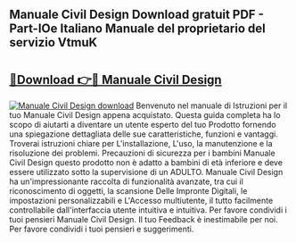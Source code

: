 ## Manuale Civil Design Download gratuit PDF - Part-IOe Italiano Manuale del proprietario del servizio VtmuK

# <h2><a href="http://dfgwqq.blite.top/?on=Manuale+Civil+Design">🔗Download 👉🔴 Manuale Civil Design</a></h2>

[![Manuale Civil Design download](https://i.imgur.com/lujVjoI.png)](http://dfgwqq.blite.top/?on=Manuale+Civil+Design)
Benvenuto nel manuale di Istruzioni per il tuo Manuale Civil Design appena acquistato. Questa guida completa ha lo scopo di aiutarti a diventare un utente esperto del tuo Prodotto fornendo una spiegazione dettagliata delle sue caratteristiche, funzioni e vantaggi. Troverai istruzioni chiare per L'installazione, L'uso, la manutenzione e la risoluzione dei problemi. Precauzioni di sicurezza per i bambini Manuale Civil Design questo prodotto non è adatto a bambini di età inferiore e deve essere utilizzato sotto la supervisione di un ADULTO. Manuale Civil Design ha un'impressionante raccolta di funzionalità avanzate, tra cui il riconoscimento di oggetti, la scansione Delle Impronte Digitali, le impostazioni personalizzabili e L'Accesso multiutente, il tutto facilmente controllabile dall'interfaccia utente intuitiva e intuitiva. Per favore condividi i tuoi pensieri Manuale Civil Design. Il tuo Feedback è inestimabile per noi. Per favore condividi i tuoi pensieri e suggerimenti.
